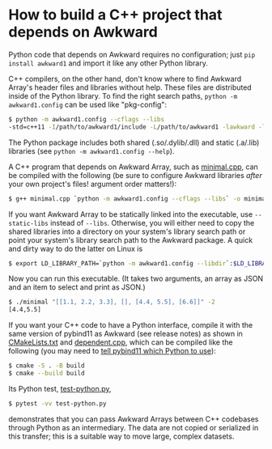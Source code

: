 # How to build a C++ project that depends on Awkward

Python code that depends on Awkward requires no configuration; just `pip install awkward1` and import it like any other Python library.

C++ compilers, on the other hand, don't know where to find Awkward Array's header files and libraries without help. These files are distributed inside of the Python library. To find the right search paths, `python -m awkward1.config` can be used like "pkg-config":

```bash
$ python -m awkward1.config --cflags --libs
-std=c++11 -I/path/to/awkward1/include -L/path/to/awkward1 -lawkward -lawkward-cpu-kernels
```

The Python package includes both shared (.so/.dylib/.dll) and static (.a/.lib) libraries (see `python -m awkward1.config --help`).

A C++ program that depends on Awkward Array, such as [minimal.cpp](./minimal.cpp), can be compiled with the following (be sure to configure Awkward libraries *after* your own project's files! argument order matters!):

```bash
$ g++ minimal.cpp `python -m awkward1.config --cflags --libs` -o minimal
```

If you want Awkward Array to be statically linked into the executable, use `--static-libs` instead of `--libs`. Otherwise, you will either need to copy the shared libraries into a directory on your system's library search path or point your system's library search path to the Awkward package. A quick and dirty way to do the latter on Linux is

```bash
$ export LD_LIBRARY_PATH=`python -m awkward1.config --libdir`:$LD_LIBRARY_PATH
```

Now you can run this executable. (It takes two arguments, an array as JSON and an item to select and print as JSON.)

```bash
$ ./minimal "[[1.1, 2.2, 3.3], [], [4.4, 5.5], [6.6]]" -2
[4.4,5.5]
```

If you want your C++ code to have a Python interface, compile it with the same version of pybind11 as Awkward (see release notes) as shown in [CMakeLists.txt](CMakeLists.txt) and [dependent.cpp](dependent.cpp), which can be compiled like the following (you may need to [tell pybind11 which Python to use](https://pybind11.readthedocs.io/en/stable/faq.html#cmake-doesn-t-detect-the-right-python-version)):

```bash
$ cmake -S . -B build
$ cmake --build build
```

Its Python test, [test-python.py](test-python.py),

```bash
$ pytest -vv test-python.py
```

demonstrates that you can pass Awkward Arrays between C++ codebases through Python as an intermediary. The data are not copied or serialized in this transfer; this is a suitable way to move large, complex datasets.
